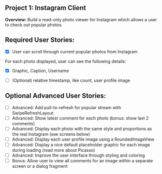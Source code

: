 Project 1: Instagram Client
---------------------------

**Overview:** Build a read-only photo viewer for Instagram which allows a user to check out popular photos.

Required User Stories:
----------------------

- [x] User can scroll through current popular photos from Instagram

For each photo displayed, user can see the following details:
- [x] Graphic, Caption, Username
- [ ] (Optional) relative timestamp, like count, user profile image


Optional Advanced User Stories:
-------------------------------

- [ ] Advanced: Add pull-to-refresh for popular stream with SwipeRefreshLayout
- [ ] Advanced: Show latest comment for each photo (bonus: show last 2 comments)
- [ ] Advanced: Display each photo with the same style and proportions as the real Instagram (see screens below)
- [ ] Advanced: Display each user profile image using a RoundedImageView
- [ ] Advanced: Display a nice default placeholder graphic for each image during loading (read more about Picasso)
- [ ] Advanced: Improve the user interface through styling and coloring
- [ ] Bonus: Allow user to view all comments for an image within a separate screen or a dialog fragment
